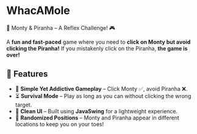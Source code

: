 # WhacAMole
🦈 Monty &amp; Piranha – A Reflex Challenge! 🎮

A **fun and fast-paced** game where you need to **click on Monty but avoid clicking the Piranha!** If you mistakenly click on the Piranha, **the game is over!**  

## 📌 Features  
- 🎯 **Simple Yet Addictive Gameplay** – Click Monty ✅, avoid Piranha ❌.  
- ⏳ **Survival Mode** – Play as long as you can without clicking the wrong target.  
- 🎨 **Clean UI** – Built using **JavaSwing** for a lightweight experience.  
- 🔄 **Randomized Positions** – Monty and Piranha appear in different locations to keep you on your toes!  
